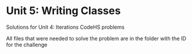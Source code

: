 # Unit 5: Writing Classes

Solutions for Unit 4: Iterations CodeHS problems

All files that were needed to solve the problem are in the folder with the ID for the challenge
